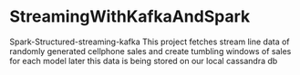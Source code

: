 # StreamingWithKafkaAndSpark
Spark-Structured-streaming-kafka
This project fetches stream line data of randomly generated cellphone sales and create tumbling windows of sales for each model
later this data is being stored on our local cassandra db
